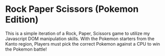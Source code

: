 # Rock Paper Scissors (Pokemon Edition)

This is a simple iteration of a Rock, Paper, Scissors game to utilize my Javascript DOM manipulation skills. With the Pokemon starters from the Kanto region, Players must pick the correct Pokemon against a CPU to win the Pokemon battle!
